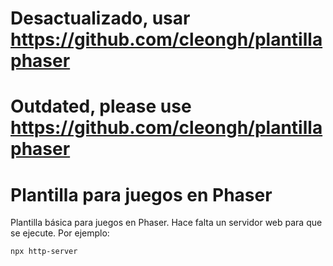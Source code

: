 # Desactualizado, usar https://github.com/cleongh/plantillaphaser

# Outdated, please use https://github.com/cleongh/plantillaphaser

# Plantilla para juegos en Phaser

Plantilla básica para juegos en Phaser. Hace falta un servidor web para que se ejecute. Por ejemplo:

```bash
npx http-server
```
